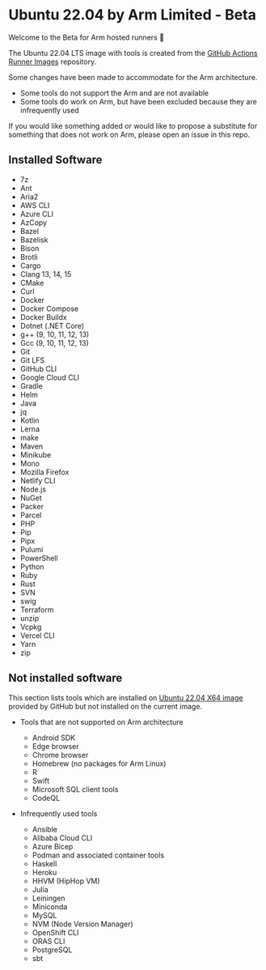 # Ubuntu 22.04 by Arm Limited - Beta

Welcome to the Beta for Arm hosted runners 🎉 

The Ubuntu 22.04 LTS image with tools is created from the [GitHub Actions Runner Images](https://github.com/actions/runner-images) repository. 

Some changes have been made to accommodate for the Arm architecture. 
- Some tools do not support the Arm and are not available
- Some tools do work on Arm, but have been excluded because they are infrequently used

If you would like something added or would like to propose a substitute for something that does not work on Arm, please open an issue in this repo.

## Installed Software

- 7z
- Ant
- Aria2
- AWS CLI
- Azure CLI
- AzCopy
- Bazel
- Bazelisk
- Bison
- Brotli
- Cargo
- Clang 13, 14, 15
- CMake
- Curl
- Docker
- Docker Compose
- Docker Buildx
- Dotnet (.NET Core)
- g++ (9, 10, 11, 12, 13)
- Gcc (9, 10, 11, 12, 13)
- Git
- Git LFS
- GitHub CLI
- Google Cloud CLI
- Gradle
- Helm
- Java
- jq
- Kotlin
- Lerna
- make
- Maven
- Minikube
- Mono
- Mozilla Firefox
- Netlify CLI
- Node.js
- NuGet
- Packer
- Parcel
- PHP
- Pip
- Pipx
- Pulumi
- PowerShell
- Python
- Ruby
- Rust
- SVN
- swig
- Terraform
- unzip
- Vcpkg
- Vercel CLI
- Yarn
- zip

## Not installed software

This section lists tools which are installed on [Ubuntu 22.04 X64 image](https://github.com/actions/runner-images/blob/main/images/ubuntu/Ubuntu2204-Readme.md) provided by GitHub but not installed on the current image.

-  Tools that are not supported on Arm architecture
    - Android SDK
    - Edge browser
    - Chrome browser
    - Homebrew (no packages for Arm Linux)
    - R 
    - Swift
    - Microsoft SQL client tools
    - CodeQL

- Infrequently used tools
    - Ansible
    - Alibaba Cloud CLI
    - Azure Bicep
    - Podman and associated container tools
    - Haskell
    - Heroku
    - HHVM (HipHop VM)
    - Julia
    - Leiningen
    - Miniconda
    - MySQL
    - NVM (Node Version Manager)
    - OpenShift CLI
    - ORAS CLI
    - PostgreSQL
    - sbt
